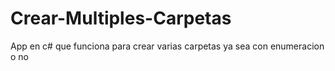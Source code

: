 # Crear-Multiples-Carpetas
App en c# que funciona para crear varias carpetas ya sea con enumeracion o no
